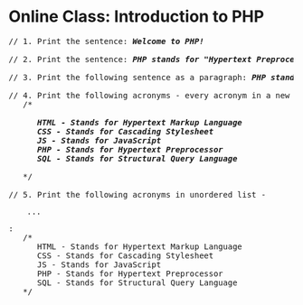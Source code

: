 # Online Class: Introduction to PHP
<pre>
// 1. Print the sentence: <strong><em>Welcome to PHP!</strong></em>

// 2. Print the sentence: <strong><em>PHP stands for "Hypertext Preprocessor"!</strong></em>

// 3. Print the following sentence as a paragraph: <strong><em>PHP stands for "Hypertext Preprocessor"!</strong></em>

// 4. Print the following acronyms - every acronym in a new line:
   /*
      <strong><em>
      HTML - Stands for Hypertext Markup Language
      CSS - Stands for Cascading Stylesheet
      JS - Stands for JavaScript
      PHP - Stands for Hypertext Preprocessor
      SQL - Stands for Structural Query Language
      </strong></em>
   */

// 5. Print the following acronyms in unordered list - <ul> ... </ul>:
   /*
      HTML - Stands for Hypertext Markup Language
      CSS - Stands for Cascading Stylesheet
      JS - Stands for JavaScript
      PHP - Stands for Hypertext Preprocessor
      SQL - Stands for Structural Query Language
   */
</pre>
